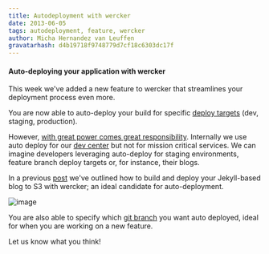 ```yaml
---
title: Autodeployment with wercker
date: 2013-06-05
tags: autodeployment, feature, wercker
author: Micha Hernandez van Leuffen
gravatarhash: d4b19718f9748779d7cf18c6303dc17f
---
```


<h4 class="subheader">
Auto-deploying your application with wercker
</h4>

This week we've added a new feature to wercker that streamlines your deployment process even more.

You are now able to auto-deploy your build for specific [deploy targets](http://devcenter.wercker.com/articles/introduction/deployment.html) (dev, staging, production).

However, [with great power comes great responsibility](http://en.wikiquote.org/wiki/Stan_Lee). Internally we use auto deploy for our [dev center](http://devcenter.wercker.com) but not for mission critical services. We can imagine developers leveraging auto-deploy for staging environments, feature branch deploy targets or, for instance, their blogs.

In a previous [post](http://blog.wercker.com/2013/05/31/simplify-you-jekyll-publishing-process-with-wercker.html) we've outlined how to build and deploy your Jekyll-based blog to S3 with wercker; an ideal candidate for auto-deployment.

![image](http://f.cl.ly/items/2R1a1Y3V0r3k2A2j3U0P/Screen%20Shot%202013-06-03%20at%203.18.49%20PM.png)

You are also able to specify which [git branch](http://git-scm.com/book/en/Git-Branching-Basic-Branching-and-Merging) you want auto deployed, ideal for when you are working on a new feature.

Let us know what you think!